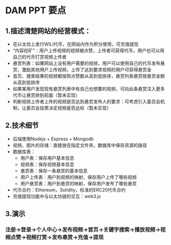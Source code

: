 # DAM PPT 要点

## 1.描述清楚网站的经营模式：

* 在以太坊上发行WILI代币，在网站内作为积分使用，可充值提现
* “内容挖矿”：用户上传视频的视频被点赞，上传者可获得代币，用户也可以用自己的代币打赏视频上传者
* 悬赏列表：如果网站上没有用户需要的视频，用户可以使用自己的代币发布悬赏，激励其他用户上传视频，上传了达到要求视频的用户可获得悬赏金
* 首页、搜索结果的视频都按照点赞数从高到低排序，悬赏列表悬赏按悬赏金额从高到低排序
* 如果某用户发现现有悬赏列表中有自己也想要的视频，可向此条悬赏注入更多代币让悬赏排到前面（暂未实现）
* 判断视频上传者上传的视频是否达到悬赏发布人的要求：可考虑引入委员会机制，让委员会投票决定视频是否达标（暂未实现）

## 2.技术细节

* 后端使用Nodejs + Express + Mongodb
* 视频、图片的存储：直接放在指定文件夹，数据库中保存资源的路径
* 数据库表：
  * 用户表：保存用户基本信息
  * 视频表：保存视频基本信息
  * 悬赏表：保存一条悬赏的基本信息
  * 用户上传表：用户到视频的映射，保存用户上传了哪些视频
  * 用户悬赏表：用户到悬赏的映射，保存用户发布了哪些悬赏
* 代币合约：Ethereum，Solidity，标准的ERC20代币合约
* 充值提现功能中与以太坊链的交互：web3.js

## 3.演示

### 注册->登录->个人中心->发布视频->首页->关键字搜索->播放视频->视频点赞->视频打赏->发布悬赏->充值->提现